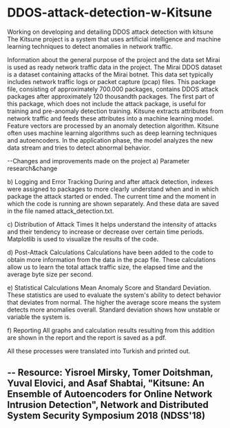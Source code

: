 # DDOS-attack-detection-w-Kitsune
Working on developing and detailing DDOS ​​attack detection with kitsune
The Kitsune project is a system that uses artificial intelligence and machine learning techniques to detect anomalies in network traffic.

Information about the general purpose of the project and the data set
  Mirai is used as ready network traffic data in the project. The Mirai DDOS dataset is a dataset containing attacks of the Mirai botnet. This data set typically includes network traffic logs or packet capture (pcap) files. This package file, consisting of approximately 700.000 packages, contains DDOS attack packages after approximately 120 thousandth packages. The first part of this package, which does not include the attack package, is useful for training and pre-anomaly detection training.
Kitsune extracts attributes from network traffic and feeds these attributes into a machine learning model. Feature vectors are processed by an anomaly detection algorithm. Kitsune often uses machine learning algorithms such as deep learning techniques and autoencoders. In the application phase, the model analyzes the new data stream and tries to detect abnormal behavior.


--Changes and improvements made on the project
a) Parameter research&change

b) Logging and Error Tracking
  During and after attack detection, indexes were assigned to packages to more clearly understand when and in which package the attack started or ended. The current time and the moment in which the code is running are shown separately. And these data are saved in the file named attack_detection.txt.

c) Distribution of Attack Times
  It helps understand the intensity of attacks and their tendency to increase or decrease over certain time periods. Matplotlib is used to visualize the results of the code.

d) Post-Attack Calculations
Calculations have been added to the code to obtain more information from the data in the pcap file. These calculations allow us to learn the total attack traffic size, the elapsed time and the average byte size per second.

e) Statistical Calculations
Mean Anomaly Score and Standard Deviation. These statistics are used to evaluate the system's ability to detect behavior that deviates from normal. The higher the average score means the system detects more anomalies overall. Standard deviation shows how unstable or variable the system is.

f) Reporting
All graphs and calculation results resulting from this addition are shown in the report and the report is saved as a pdf.

All these processes were translated into Turkish and printed out.

--
Resource:
Yisroel Mirsky, Tomer Doitshman, Yuval Elovici, and Asaf Shabtai, "Kitsune: An Ensemble of Autoencoders for Online Network Intrusion Detection", Network and Distributed System Security Symposium 2018 (NDSS'18)
--
